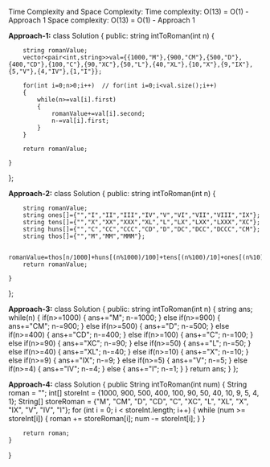 Time Complexity and Space Complexity:
Time complexity: O(13) = O(1) - Approach 1
Space complexity: O(13) = O(1) - Approach 1

**​Approach-1:**
class Solution {
public:
    string intToRoman(int n) {
     
        string romanValue;
        vector<pair<int,string>>val={{1000,"M"},{900,"CM"},{500,"D"},{400,"CD"},{100,"C"},{90,"XC"},{50,"L"},{40,"XL"},{10,"X"},{9,"IX"},{5,"V"},{4,"IV"},{1,"I"}};
        
        for(int i=0;n>0;i++)  // for(int i=0;i<val.size();i++)
        {
            while(n>=val[i].first)
            {
                romanValue+=val[i].second;
                n-=val[i].first;
            }
        }
        
        return romanValue;
        
    }
};

**Approach-2:**
class Solution {
public:
    string intToRoman(int n) {
     
        string romanValue;
        string ones[]={"","I","II","III","IV","V","VI","VII","VIII","IX"};
        string tens[]={"","X","XX","XXX","XL","L","LX","LXX","LXXX","XC"};
        string huns[]={"","C","CC","CCC","CD","D","DC","DCC","DCCC","CM"};
        string thos[]={"","M","MM","MMM"};
        
        romanValue=thos[n/1000]+huns[(n%1000)/100]+tens[(n%100)/10]+ones[(n%10)];
        return romanValue;
        
    }
};

**Approach-3:**
class Solution {
public:
    string intToRoman(int n) {
        string ans;
        while(n)
        {
        if(n>=1000)
        {
            ans+="M";
            n-=1000;
        }
        else if(n>=900)
        {
            ans+="CM";
            n-=900;
        }
        else if(n>=500)
        {
            ans+="D";
            n-=500;
        }
       else if(n>=400)
        {
            ans+="CD";
            n-=400;
        }
        else if(n>=100)
        {
            ans+="C";
            n-=100;
        }
        else if(n>=90)
        {
            ans+="XC";
            n-=90;
        }
        else if(n>=50)
        {
            ans+="L";
            n-=50;
        }
        else if(n>=40)
        {
            ans+="XL";
            n-=40;
        }
        else if(n>=10)
        {
            ans+="X";
            n-=10;
        }
        else if(n>=9)
        {
            ans+="IX";
            n-=9;
        }
        else if(n>=5)
        {
            ans+="V";
            n-=5;
        }
        else if(n>=4)
        {
            ans+="IV";
            n-=4;
        }
        else
        {
            ans+="I";
            n-=1;
        }
    }
        return ans;
    }
};


**Approach-4:**
class Solution {
    public String intToRoman(int num) {
        String roman = "";
        int[] storeInt = {1000, 900, 500, 400, 100, 90, 50, 40, 10, 9, 5, 4, 1};
        String[] storeRoman = {"M", "CM", "D", "CD", "C", "XC", "L", "XL", "X", "IX", "V", "IV", "I"};
        for (int i = 0; i < storeInt.length; i++) {
            while (num >= storeInt[i]) {
                roman += storeRoman[i];
                num -= storeInt[i];
            }
        }
        
        return roman;
    }
}

